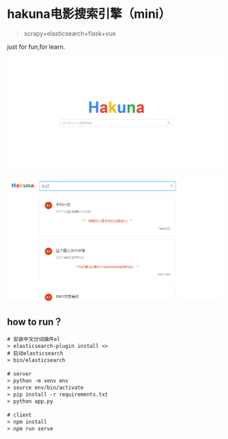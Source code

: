 # hakuna电影搜索引擎（mini）
> scrapy+elasticsearch+flask+vue

just for fun,for learn.

![search](search.png)

![search_result](searchresult.png)
## how to run？
```
# 安装中文分词插件el
> elasticsearch-plugin install <>
# 启动elasticsearch
> bin/elasticsearch

# server
> python -m venv env
> source env/bin/activate
> pip install -r requirements.txt
> python app.py

# client
> npm install
> npm run serve

```